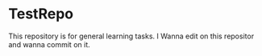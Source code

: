 # TestRepo
This repository is for general learning tasks.
I Wanna edit on this repositor and wanna commit on it.
